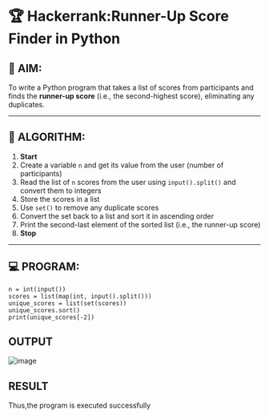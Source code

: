 # 🏆 Hackerrank:Runner-Up Score Finder in Python

## 🎯 AIM:
To write a Python program that takes a list of scores from participants and finds the **runner-up score** (i.e., the second-highest score), eliminating any duplicates.

---

## 🧠 ALGORITHM:

1. **Start**
2. Create a variable `n` and get its value from the user (number of participants)
3. Read the list of `n` scores from the user using `input().split()` and convert them to integers
4. Store the scores in a list
5. Use `set()` to remove any duplicate scores
6. Convert the set back to a list and sort it in ascending order
7. Print the second-last element of the sorted list (i.e., the runner-up score)
8. **Stop**

---

## 💻 PROGRAM:
```
n = int(input())
scores = list(map(int, input().split()))
unique_scores = list(set(scores))
unique_scores.sort()
print(unique_scores[-2])
```

## OUTPUT
![image](https://github.com/user-attachments/assets/1e2421e1-7869-4d14-a70c-54846c46bac0)

## RESULT
Thus,the program is executed successfully
